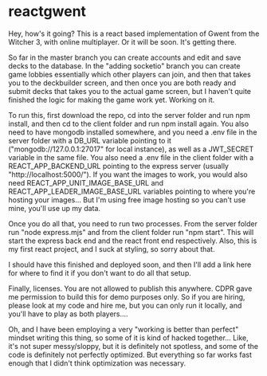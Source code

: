 # reactgwent
Hey, how's it going?
This is a react based implementation of Gwent from the Witcher 3, with online multiplayer. Or it will be soon. It's getting there.

So far in the master branch you can create accounts and edit and save decks to the database.
In the "adding socketio" branch you can create game lobbies essentially which other players can join, and then that takes you to the deckbuilder screen,
and then once you are both ready and submit decks that takes you to the actual game screen, but I haven't quite finished the logic for making the game work yet. Working on it.

To run this, first download the repo, cd into the server folder and run npm install, and then cd to the client folder and run npm install again.
You also need to have mongodb installed somewhere, and you need a .env file in the server folder with a DB_URL variable pointing to it ("mongodb://127.0.0.1:27017" for local instance),
as well as a JWT_SECRET variable in the same file.
You also need a .env file in the client folder with a REACT_APP_BACKEND_URL pointing to the express server (usually "http://localhost:5000/").
If you want the images to work, you would also need REACT_APP_UNIT_IMAGE_BASE_URL and REACT_APP_LEADER_IMAGE_BASE_URL variables pointing to where you're hosting your images...
But I'm using free image hosting so you can't use mine, you'll use up my data.

Once you do all that, you need to run two processes. From the server folder run "node express.mjs" and from the client folder run "npm start".
This will start the express back end and the react front end respectively.
Also, this is my first react project, and I suck at styling, so sorry about that.

I should have this finished and deployed soon, and then I'll add a link here for where to find it if you don't want to do all that setup.

Finally, licenses. You are not allowed to publish this anywhere. CDPR gave me permission to build this for demo purposes only.
So if you are hiring, please look at my code and hire me, but you can only run it locally, and you'll have to play as both players....

Oh, and I have been employing a very "working is better than perfect" mindset writing this thing, so some of it is kind of hacked together...
Like, it's not super messy/sloppy, but it is definitely not spotless, and some of the code is definitely not perfectly optimized.
But everything so far works fast enough that I didn't think optimization was necessary.
